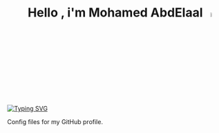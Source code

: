 <h1 align="center">&emsp;Hello , i'm Mohamed AbdElaal <img src="https://media.giphy.com/media/hvRJCLFzcasrR4ia7z/giphy.gif" width="5%"></h1>

<a href="https://git.io/typing-svg"><img src="https://readme-typing-svg.demolab.com?font=Fira+Code&size=29&pause=1000&color=000000DA&center=true&width=435&lines=Computer+Science+Student;Competitive+Programmer" alt="Typing SVG" /></a>

Config files for my GitHub profile.
